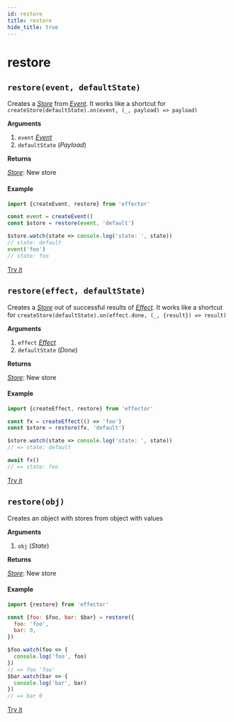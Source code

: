 ```yaml
---
id: restore
title: restore
hide_title: true
---
```


# restore

## `restore(event, defaultState)`

Creates a [_Store_](Store.md) from [_Event_](Event.md).
It works like a shortcut for `createStore(defaultState).on(event, (_, payload) => payload)`

**Arguments**

1. `event` [_Event_](Event.md)
2. `defaultState` (_Payload_)

**Returns**

[_Store_](Store.md): New store

#### Example

```js
import {createEvent, restore} from 'effector'

const event = createEvent()
const $store = restore(event, 'default')

$store.watch(state => console.log('state: ', state))
// state: default
event('foo')
// state: foo
```

[Try it](https://share.effector.dev/6bnfHEij)

## `restore(effect, defaultState)`

Creates a [_Store_](Store.md) out of successful results of [_Effect_](Effect.md).
It works like a shortcut for `createStore(defaultState).on(effect.done, (_, {result}) => result)`

**Arguments**

1. `effect` [_Effect_](Effect.md)
2. `defaultState` (_Done_)

**Returns**

[_Store_](Store.md): New store

#### Example

```js
import {createEffect, restore} from 'effector'

const fx = createEffect(() => 'foo')
const $store = restore(fx, 'default')

$store.watch(state => console.log('state: ', state))
// => state: default

await fx()
// => state: foo
```

[Try it](https://share.effector.dev/Hk0Orzbg)

## `restore(obj)`

Creates an object with stores from object with values

**Arguments**

1. `obj` (_State_)

**Returns**

[_Store_](Store.md): New store

#### Example

```js
import {restore} from 'effector'

const {foo: $foo, bar: $bar} = restore({
  foo: 'foo',
  bar: 0,
})

$foo.watch(foo => {
  console.log('foo', foo)
})
// => foo 'foo'
$bar.watch(bar => {
  console.log('bar', bar)
})
// => bar 0
```

[Try it](https://share.effector.dev/vZlV2u8P)
